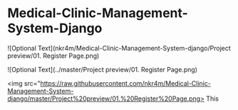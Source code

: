 # Medical-Clinic-Management-System-Django


![Optional Text](nkr4m/Medical-Clinic-Management-System-django/Project preview/01. Register Page.png)


![Optional Text](../master/Project preview/01. Register Page.png)


<img src="https://raw.githubusercontent.com/nkr4m/Medical-Clinic-Management-System-django/master/Project%20preview/01.%20Register%20Page.png> This </img> 
